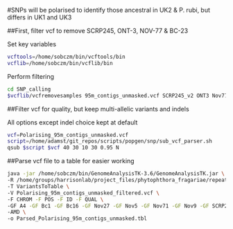 #SNPs will be polarised to identify those ancestral in UK2 & P. rubi, but differs in UK1 and UK3

##First, filter vcf to remove SCRP245, ONT-3, NOV-77 & BC-23

Set key variables

```bash
vcftools=/home/sobczm/bin/vcftools/bin
vcflib=/home/sobczm/bin/vcflib/bin
```

Perform filtering

```bash
cd SNP_calling
$vcflib/vcfremovesamples 95m_contigs_unmasked.vcf SCRP245_v2 ONT3 Nov77 Bc23 > Polarising_95m_contigs_unmasked.vcf
```

##Filter vcf for quality, but keep multi-allelic variants and indels

All options except indel choice kept at default

```bash
vcf=Polarising_95m_contigs_unmasked.vcf
script=/home/adamst/git_repos/scripts/popgen/snp/sub_vcf_parser.sh
qsub $script $vcf 40 30 10 30 0.95 N
```

##Parse vcf file to a table for easier working

```bash
java -jar /home/sobczm/bin/GenomeAnalysisTK-3.6/GenomeAnalysisTK.jar \
-R /home/groups/harrisonlab/project_files/phytophthora_fragariae/repeat_masked/P.fragariae/Bc16/filtered_contigs_repmask/Bc16_contigs_unmasked.fa \
-T VariantsToTable \
-V Polarising_95m_contigs_unmasked_filtered.vcf \
-F CHROM -F POS -F ID -F QUAL \
-GF A4 -GF Bc1 -GF Bc16 -GF Nov27 -GF Nov5 -GF Nov71 -GF Nov9 -GF SCRP249 -GF SCRP324 -GF SCRP333 \
-AMD \
-o Parsed_Polarising_95m_contigs_unmasked.tbl
```
